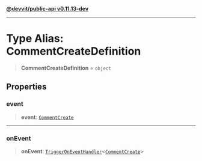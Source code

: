 [**@devvit/public-api v0.11.13-dev**](../README.md)

---

# Type Alias: CommentCreateDefinition

> **CommentCreateDefinition** = `object`

## Properties

<a id="event"></a>

### event

> **event**: [`CommentCreate`](CommentCreate.md)

---

<a id="onevent"></a>

### onEvent

> **onEvent**: [`TriggerOnEventHandler`](TriggerOnEventHandler.md)\<[`CommentCreate`](../@devvit/namespaces/EventTypes/interfaces/CommentCreate.md)\>
